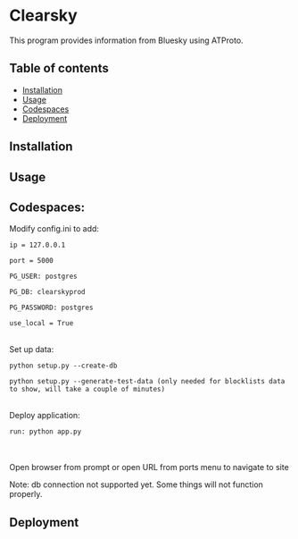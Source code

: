 # Clearsky

This program provides information from Bluesky using ATProto.

## Table of contents

- [Installation](#installation)
- [Usage](#usage)
- [Codespaces](#codespaces)
- [Deployment](#deployment)

## Installation

## Usage

## Codespaces:

Modify config.ini to add: 

```
ip = 127.0.0.1

port = 5000 

PG_USER: postgres

PG_DB: clearskyprod

PG_PASSWORD: postgres

use_local = True
```
\
Set up data:
```
python setup.py --create-db

python setup.py --generate-test-data (only needed for blocklists data to show, will take a couple of minutes)
```
\
Deploy application:
```
run: python app.py
```
\
\
Open browser from prompt or open URL from ports menu to navigate to site

Note: db connection not supported yet. Some things will not function properly.

## Deployment